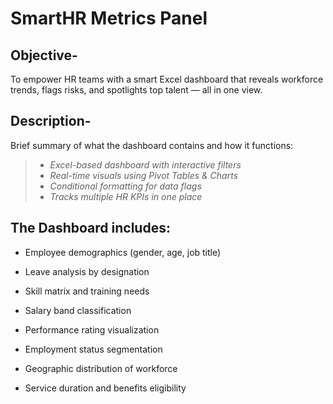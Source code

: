 # SmartHR Metrics Panel

## Objective-
To empower HR teams with a smart Excel dashboard that reveals workforce trends, flags risks, and spotlights top talent — all in one view.

## Description-
Brief summary of what the dashboard contains and how it functions:

> - *Excel-based dashboard with interactive filters*  
> - *Real-time visuals using Pivot Tables & Charts*  
> - *Conditional formatting for data flags*  
> - *Tracks multiple HR KPIs in one place*

## The Dashboard includes:

- Employee demographics (gender, age, job title)

- Leave analysis by designation

- Skill matrix and training needs

- Salary band classification

- Performance rating visualization

- Employment status segmentation

- Geographic distribution of workforce

- Service duration and benefits eligibility

